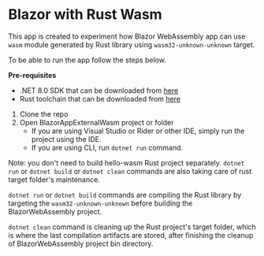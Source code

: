 # Blazor with Rust Wasm

This app is created to experiment how Blazor WebAssembly app can use `wasm` module generated by Rust library using `wasm32-unknown-unknown` target.

To be able to run the app follow the steps below.

**Pre-requisites**
- .NET 8.0 SDK that can be downloaded from [here](https://dotnet.microsoft.com/en-us/download/dotnet)
- Rust toolchain that can be downloaded from [here](https://www.rust-lang.org/tools/install)

1. Clone the repo
2. Open BlazorAppExternalWasm project or folder
   - If you are using Visual Studio or Rider or other IDE, simply run the project using the IDE.
   - If you are using CLI, run `dotnet run` command.

Note: you don't need to build hello-wasm Rust project separately. `dotnet run` or `dotnet build` or `dotnet clean` commands are also taking care of rust target folder's maintenance.

`dotnet run` or `dotnet build` commands are compiling the Rust library by targeting the `wasm32-unknown-unknown` before building the BlazorWebAssembly project.

`dotnet clean` command is cleaning up the Rust project's target folder, which is where the last compilation artifacts are stored, after finishing the cleanup of BlazorWebAssembly project bin directory.


